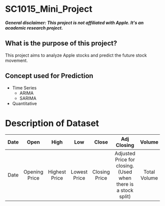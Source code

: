 # SC1015_Mini_Project
***General disclaimer: This project is not affiliated with Apple. It's an academic research project.***  

## What is the purpose of this project?
This project aims to analyze Apple stocks and predict the future stock movement.

## Concept used for Prediction
 - Time Series
   - ARIMA
   - SARIMA
 - Quantitative
 
# Description of Dataset

| Date |     Open      |     High      |     Low      |     Close     |                          Adj Closing                           |    Volume    |
|:----:|:-------------:|:-------------:|:------------:|:-------------:|:--------------------------------------------------------------:|:------------:|
| Date | Opening Price | Highest Price | Lowest Price | Closing Price | Adjusted Price for closing. (Used when there is a stock split) | Total Volume |
